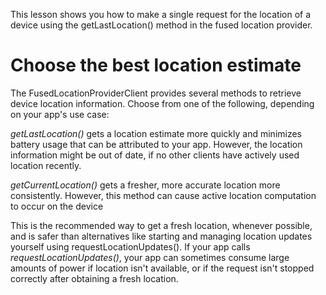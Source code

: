 
This lesson shows you how to make a single request for the location of a device using the getLastLocation() method in the fused location provider. 


 # Choose the best location estimate

The FusedLocationProviderClient provides several methods to retrieve device location information. Choose from one of the following, depending on your app's use case:

_getLastLocation()_ gets a location estimate more quickly and minimizes battery usage that can be attributed to your app. However, the location information might be out of date, if no other clients have actively used location recently.

_getCurrentLocation()_ gets a fresher, more accurate location more consistently. However, this method can cause active location computation to occur on the device

This is the recommended way to get a fresh location, whenever possible, and is safer than alternatives like starting and managing location updates yourself using requestLocationUpdates(). If your app calls _requestLocationUpdates()_, your app can sometimes consume large amounts of power if location isn't available, or if the request isn't stopped correctly after obtaining a fresh location.